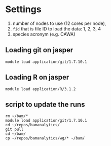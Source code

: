 # Settings

1. number of nodes to use (12 cores per node),
2. `fid` that is file ID to load the data: 1, 2, 3, 4
3. species acronym (e.g. CAWA)

## Loading git on jasper

`module load application/git/1.7.10.1`

## Loading R on jasper

`module load application/R/3.1.2`

## script to update the runs

```
rm ~/bam/*
module load application/git/1.7.10.1
cd ~/repos/bamanalytics/
git pull
cd ~/bam/
cp ~/repos/bamanalytics/wg/* ~/bam/

```
